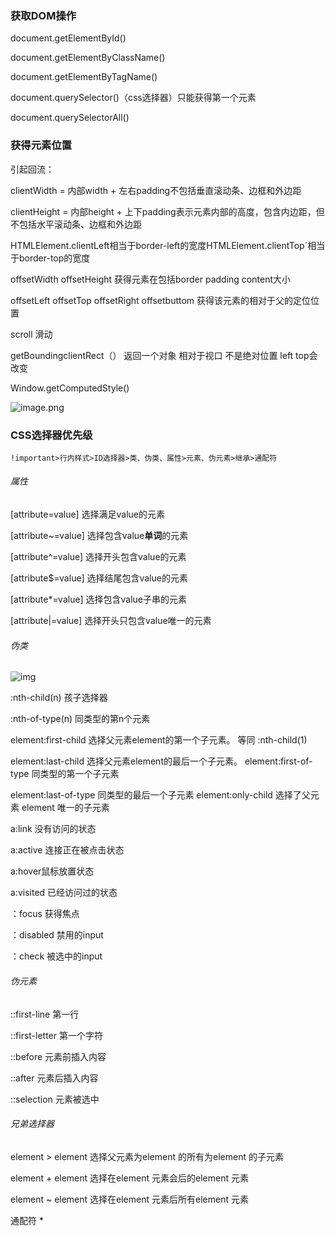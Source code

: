 ### 获取DOM操作

document.getElementById()

document.getElementByClassName()

document.getElementByTagName()

document.querySelector()（css选择器）只能获得第一个元素

document.querySelectorAll()

### 获得元素位置

引起回流：

clientWidth = 内部width + 左右padding不包括垂直滚动条、边框和外边距

clientHeight = 内部height + 上下padding表示元素内部的高度，包含内边距，但不包括水平滚动条、边框和外边距

HTMLElement.clientLeft相当于border-left的宽度HTMLElement.clientTop`相当于border-top的宽度

offsetWidth offsetHeight 获得元素在包括border padding content大小

offsetLeft offsetTop offsetRight offsetbuttom 获得该元素的相对于父的定位位置

scroll 滑动

 

getBoundingclientRect（） 返回一个对象 相对于视口 不是绝对位置 left top会改变

Window.getComputedStyle()



 ![image.png](https://p6-juejin.byteimg.com/tos-cn-i-k3u1fbpfcp/56ea066a9fde469a8a5dfd86021b3fe7~tplv-k3u1fbpfcp-watermark.awebp)



### CSS选择器优先级

`!important>行内样式>ID选择器>类、伪类、属性>元素、伪元素>继承>通配符`

###### 属性

[attribute=value] 选择满足value的元素

[attribute~=value] 选择包含value**单词**的元素

[attribute^=value] 选择开头包含value的元素

[attribute$=value] 选择结尾包含value的元素

[attribute*=value] 选择包含value子串的元素

[attribute|=value] 选择开头只包含value唯一的元素

###### 伪类

![img](https://p3-juejin.byteimg.com/tos-cn-i-k3u1fbpfcp/310652ad0bf040cda0b17b4054cecaa1~tplv-k3u1fbpfcp-watermark.awebp)

:nth-child(n) 孩子选择器

:nth-of-type(n) 同类型的第n个元素

element:first-child 选择父元素element的第一个子元素。 等同 :nth-child(1)

element:last-child 选择父元素element的最后一个子元素。
element:first-of-type 同类型的第一个子元素

element:last-of-type 同类型的最后一个子元素
element:only-child 选择了父元素 element 唯一的子元素



a:link 没有访问的状态

a:active 连接正在被点击状态

a:hover鼠标放置状态

a:visited 已经访问过的状态

：focus 获得焦点

：disabled 禁用的input

：check 被选中的input

###### 伪元素

::first-line 第一行

::first-letter 第一个字符

::before 元素前插入内容

::after 元素后插入内容

::selection 元素被选中

###### 兄弟选择器

element > element 选择父元素为element 的所有为element 的子元素

element + element  选择在element 元素会后的element 元素

element ~ element  选择在element 元素后所有element 元素

通配符 *